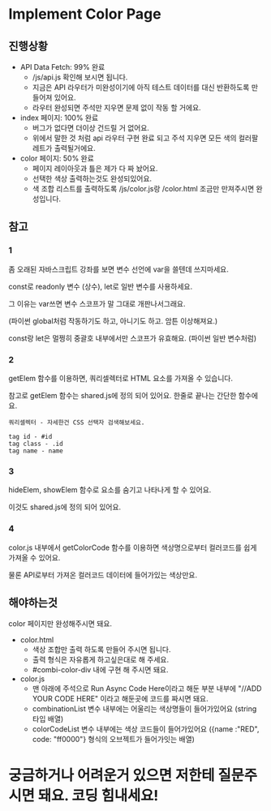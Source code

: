 # Implement Color Page

## 진행상황
* API Data Fetch: 99% 완료
  * /js/api.js 확인해 보시면 됩니다.
  * 지금은 API 라우터가 미완성이기에 아직 테스트 데이터를 대신 반환하도록 만들어져 있어요.
  * 라우터 완성되면 주석만 지우면 문제 없이 작동 할 거에요.
* index 페이지: 100% 완료
  * 버그가 없다면 더이상 건드릴 거 없어요.
  * 위에서 말한 것 처럼 api 라우터 구현 완료 되고 주석 지우면 모든 색의 컬러팔레트가 출력될거에요.
* color 페이지: 50% 완료
  * 페이지 레이아웃과 틀은 제가 다 짜 놨어요.
  * 선택한 색상 출력하는것도 완성되있어요.
  * 색 조합 리스트를 출력하도록 /js/color.js랑 /color.html 조금만 만져주시면 완성입니다.

## 참고
### 1
좀 오래된 자바스크립트 강좌를 보면 변수 선언에 var을 쓸텐데 쓰지마세요.

const로 readonly 변수 (상수), let로 일반 변수를 사용하세요.

그 이유는 var쓰면 변수 스코프가 말 그대로 개판나서그래요.

(파이썬 global처럼 작동하기도 하고, 아니기도 하고. 암튼 이상해져요.)

const랑 let은 멀쩡히 중괄호 내부에서만 스코프가 유효해요. (파이썬 일반 변수처럼)

### 2

getElem 함수를 이용하면, 쿼리셀렉터로 HTML 요소를 가져올 수 있습니다.

참고로 getElem 함수는 shared.js에 정의 되어 있어요. 한줄로 끝나는 간단한 함수에요.

```
쿼리셀렉터 - 자세한건 CSS 선택자 검색해보세요.

tag id - #id
tag class - .id
tag name - name

```

### 3
hideElem, showElem 함수로 요소를 숨기고 나타나게 할 수 있어요.

이것도 shared.js에 정의 되어 있어요.

### 4
color.js 내부에서 getColorCode 함수를 이용하면 색상명으로부터 컬러코드를 쉽게 가져올 수 있어요.

물론 API로부터 가져온 컬러코드 데이터에 들어가있는 색상만요.

## 해야하는것

color 페이지만 완성해주시면 돼요.

* color.html
  * 색상 조합만 출력 하도록 만들어 주시면 됩니다.
  * 출력 형식은 자유롭게 하고싶은대로 해 주세요.
  * #combi-color-div 내에 구현 해 주시면 돼요.
* color.js
  * 맨 아래에 주석으로 Run Async Code Here이라고 해둔 부분 내부에 "//ADD YOUR CODE HERE" 이라고 해둔곳에 코드를 짜시면 돼요.
  * combinationList 변수 내부에는 어울리는 색상명들이 들어가있어요 (string 타입 배열)
  * colorCodeList 변수 내부에는 색상 코드들이 들어가있어요 ({name :"RED", code: "ff0000"} 형식의 오브젝트가 들어가잇는 배열)


# 궁금하거나 어려운거 있으면 저한테 질문주시면 돼요. 코딩 힘내세요!